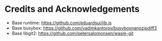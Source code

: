 # Credits and Acknowledgements

- Base runtime: <https://github.com/eduardsui/jib.js>
- Base busybox: <https://github.com/vadimkantorov/busyboxnanozipdiff3>
- Base libgit2: <https://github.com/petersalomonsen/wasm-git>
